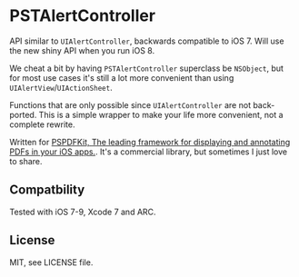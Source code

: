 PSTAlertController
==================

API similar to `UIAlertController`, backwards compatible to iOS 7. Will use the new shiny API when you run iOS 8.

We cheat a bit by having `PSTAlertController` superclass be `NSObject`, but for most use cases it's still a lot more convenient than using `UIAlertView`/`UIActionSheet`.

Functions that are only possible since `UIAlertController` are not back-ported. This is a simple wrapper to make your life more convenient, not a complete rewrite.

Written for [PSPDFKit, The leading framework for displaying and annotating PDFs in your iOS apps.](https://pspdfkit.com/).
It's a commercial library, but sometimes I just love to share.

## Compatbility

Tested with iOS 7-9, Xcode 7 and ARC.

## License

MIT, see LICENSE file.
